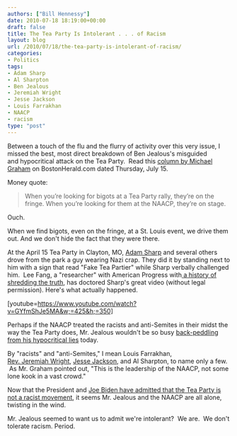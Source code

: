 ```yaml
---
authors: ["Bill Hennessy"]
date: 2010-07-18 18:19:00+00:00
draft: false
title: The Tea Party Is Intolerant . . . of Racism
layout: blog
url: /2010/07/18/the-tea-party-is-intolerant-of-racism/
categories:
- Politics
tags:
- Adam Sharp
- Al Sharpton
- Ben Jealous
- Jeremiah Wright
- Jesse Jackson
- Louis Farrakhan
- NAACP
- racism
type: "post"
---
```


Between a touch of the flu and the flurry of activity over this very issue, I missed the best, most direct breakdown of Ben Jealous's misguided and hypocritical attack on the Tea Party.  Read this [column by Michael Graham](https://news.bostonherald.com/news/opinion/op_ed/view.bg?articleid=1267998) on BostonHerald.com dated Thursday, July 15.

Money quote:


> When you’re looking for bigots at a Tea Party rally, they’re on the fringe. When you’re looking for them at the NAACP, they’re on stage.


Ouch.

When we find bigots, even on the fringe, at a St. Louis event, we drive them out. And we don't hide the fact that they were there.

At the April 15 Tea Party in Clayton, MO, [Adam Sharp](https://sharpelbowsstl.blogspot.com/) and several others drove from the park a guy wearing Nazi crap. They did it by standing next to him with a sign that read "Fake Tea Partier" while Sharp verbally challenged him.  Lee Fang, a "researcher" with American Progress with[ a history of shredding the truth](https://www.verumserum.com/?p=7649), has doctored Sharp's great video (without legal permission). Here's what actually happened.

[youtube=https://www.youtube.com/watch?v=GYfmShJe5MA&w;=425&h;=350]

Perhaps if the NAACP treated the racists and anti-Semites in their midst the way the Tea Party does, Mr. Jealous wouldn't be so busy [back-peddling from his hypocritical lies](https://gatewaypundit.firstthings.com/2010/07/breaking-naacp-prez-tries-to-weasel-his-way-out-of-controversial-attack-on-tea-party-patriots/) today.

By "racists" and "anti-Semites," I mean Louis Farrakhan, [Rev. Jeremiah Wright](https://www.youtube.com/watch?v=axu1i_DS6jo&feature=related), [Jesse Jackson](https://www.washingtonpost.com/wp-srv/politics/special/clinton/frenzy/jackson.htm), and Al Sharpton, to name only a few.  As Mr. Graham pointed out, "This is the leadership of the NAACP, not some lone kook in a vast crowd."

Now that the President and [Joe Biden have admitted that the Tea Party is not a racist movement](https://poedpatriot.blogspot.com/2010/07/biden-tea-parties-not-racist.html), it seems Mr. Jealous and the NAACP are all alone, twisting in the wind.

Mr. Jealous seemed to want us to admit we're intolerant?  We are.  We don't tolerate racism. Period.
